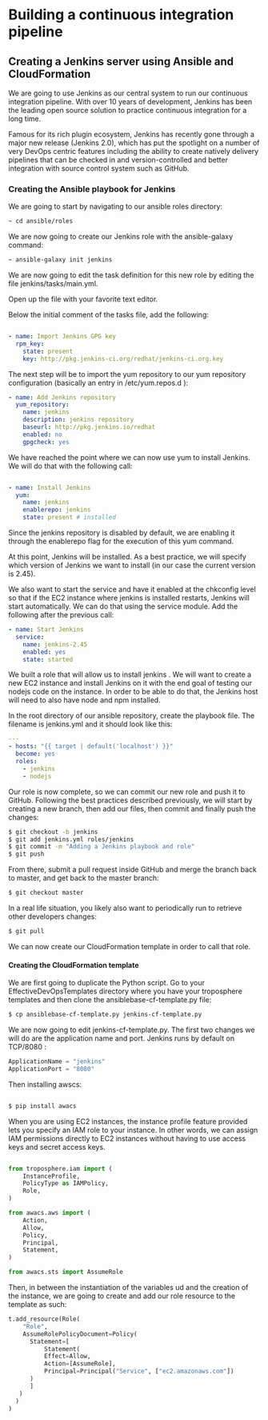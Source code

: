 # Building a continuous integration pipeline

## Creating a Jenkins server using Ansible and CloudFormation

We are going to use Jenkins as our central system to run our continuous integration pipeline. With over 10 years of development, Jenkins has been the leading open source solution to practice continuous integration for a long time. 

Famous for its rich plugin ecosystem, Jenkins has recently gone through a major new release (Jenkins 2.0), which has put the spotlight on a number of very DevOps centric features including the ability to create natively delivery pipelines that can be checked in and version-controlled and better integration with source control system such as GitHub. 

### Creating the Ansible playbook for Jenkins
We are going to start by navigating to our ansible roles directory:

```sh
~ cd ansible/roles
```

We are now going to create our Jenkins role with the ansible-galaxy command:

```sh
~ ansible-galaxy init jenkins
```

We are now going to edit the task definition for this new role by editing the file jenkins/tasks/main.yml.

Open up the file with your favorite text editor.


Below the initial comment of the tasks file, add the following:

```yaml

- name: Import Jenkins GPG key
  rpm_key:
    state: present
    key: http://pkg.jenkins-ci.org/redhat/jenkins-ci.org.key
```

The next step will be to import the yum repository to our yum repository configuration (basically an entry in /etc/yum.repos.d ):

```yaml
- name: Add Jenkins repository
  yum_repository:
    name: jenkins
    description: jenkins repository
    baseurl: http://pkg.jenkins.io/redhat
    enabled: no
    gpgcheck: yes

```
We have reached the point where we can now use yum to install Jenkins. We will do that with the following call:

```yaml

- name: Install Jenkins
  yum:
    name: jenkins
    enablerepo: jenkins
    state: present # installed 
```

Since the jenkins repository is disabled by default, we are enabling it through the enablerepo flag for the execution of this yum command.

At this point, Jenkins will be installed. As a best practice, we will specify which version of Jenkins we want to install (in our case the current version is 2.45). 

We also want to start the service and have it enabled at the chkconfig level so that if the EC2 instance where jenkins is installed restarts, Jenkins will start automatically. We can do that using the service module. Add the following after the previous call:

```yaml
- name: Start Jenkins
  service:
    name: jenkins-2.45
    enabled: yes
    state: started

```

We built a role that will allow us to install jenkins . We will want to create a new EC2 instance and install Jenkins on it with the end goal of testing our nodejs code on the instance. In order to be able to do that, the Jenkins host will need to also have node and npm installed.

In the root directory of our ansible repository, create the playbook file. The filename is jenkins.yml and it should look like this:

```yaml
---
- hosts: "{{ target | default('localhost') }}"
  become: yes
  roles:
    - jenkins
    - nodejs

```

Our role is now complete, so we can commit our new role and push it to GitHub. Following the best practices described previously, we will start by creating a new branch, then add our files, then commit and finally push the changes:

```sh
$ git checkout -b jenkins
$ git add jenkins.yml roles/jenkins
$ git commit -m "Adding a Jenkins playbook and role"
$ git push

 ```
 
From there, submit a pull request inside GitHub and merge the branch back to master, and get back to the master branch:
```sh
$ git checkout master
```
In a real life situation, you likely also want to periodically run to retrieve other developers changes:

```sh
$ git pull
```

We can now create our CloudFormation template in order to call that role.

#### Creating the CloudFormation template

We are first going to duplicate the Python script. Go to your EffectiveDevOpsTemplates directory where you have your troposphere templates and then clone the ansiblebase-cf-template.py file:

```sh
$ cp ansiblebase-cf-template.py jenkins-cf-template.py
```

We are now going to edit jenkins-cf-template.py. The first two changes we will do are the application name and port. Jenkins runs by default on TCP/8080 :

```py
ApplicationName = "jenkins"
ApplicationPort = "8080"
```

Then installing awscs: 

```sh

$ pip install awacs
```

When you are using EC2 instances, the instance profile feature provided lets you specify an IAM role to your instance. In other words, we can assign IAM permissions directly to EC2 instances without having to use access keys and secret access keys.

```py

from troposphere.iam import (
    InstanceProfile,
    PolicyType as IAMPolicy,
    Role,
)

from awacs.aws import (
    Action,
    Allow,
    Policy,
    Principal,
    Statement,
)

from awacs.sts import AssumeRole

```

Then, in between the instantiation of the variables ud and the creation of the instance, we are going to create and add our role resource to the template as such:

```py
t.add_resource(Role(
    "Role",
    AssumeRolePolicyDocument=Policy(
      Statement=[
          Statement(
          Effect=Allow,
          Action=[AssumeRole],
          Principal=Principal("Service", ["ec2.amazonaws.com"])
      )
      ]
   )
  )
)


```
